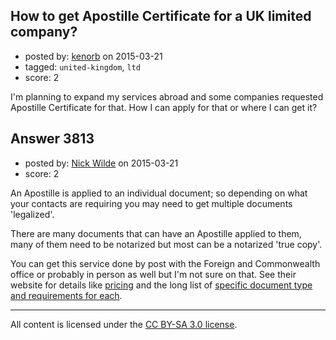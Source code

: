 ## How to get Apostille Certificate for a UK limited company?

- posted by: [kenorb](https://stackexchange.com/users/22370/kenorb) on 2015-03-21
- tagged: `united-kingdom`, `ltd`
- score: 2

I'm planning to expand my services abroad and some companies requested Apostille Certificate for that. How I can apply for that or where I can get it?


## Answer 3813

- posted by: [Nick Wilde](https://stackexchange.com/users/454046/nick-wilde) on 2015-03-21
- score: 2

<p>An Apostille is applied to an individual document; so depending on what your contacts are requiring you may need to get multiple documents 'legalized'. </p>

<p>There are many documents that can have an Apostille applied to them, many of them need to be notarized but most can be a notarized 'true copy'.</p>

<p>You can get this service done by post with the Foreign and Commonwealth office or probably in person as well but I'm not sure on that. See their website for details like <a href="https://pay-legalisation-post.service.gov.uk/start" rel="nofollow">pricing</a> and the long list of <a href="https://www.gov.uk/legalisation-document-checker/y" rel="nofollow">specific document type and requirements for each</a>.</p>




---

All content is licensed under the [CC BY-SA 3.0 license](https://creativecommons.org/licenses/by-sa/3.0/).

